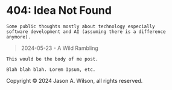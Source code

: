 #  404: Idea Not Found

```
Some public thoughts mostly about technology especially
software development and AI (assuming there is a difference
anymore).
```
> 2024-05-23 - A Wild Rambling

```
This would be the body of me post.

Blah blah blah. Lorem Ipsum, etc.
```


Copyright © 2024 Jason A. Wilson, all rights reserved.
